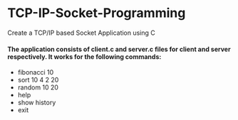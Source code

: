# TCP-IP-Socket-Programming
Create a TCP/IP based Socket Application using C


#### The application consists of client.c and server.c files for client and server respectively. It works for the following commands:
* fibonacci 10
* sort 10 4 2 20
* random 10 20
* help
* show history
* exit

